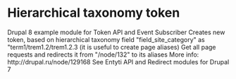 <h1>Hierarchical taxonomy token</h1>
Drupal 8 example module for Token API and Event Subscriber
Creates new token, based on hierarchical taxonomy field "field_site_category" as "term1/trem1.2/trem1.2.3 (it is useful to create page aliases)
Get all page requests and redirects it from "/node/132" to its aliases
More info: http://drupal.ru/node/129168
See Entyti API and Redirect modules for Drupal 7
